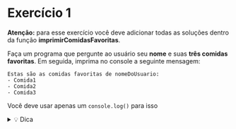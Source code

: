 # Exercício 1
**Atenção:** para esse exercício você deve adicionar todas as soluções dentro da função **imprimirComidasFavoritas**.

Faça um programa que pergunte ao usuário seu **nome** e suas **três comidas favoritas**. Em seguida, imprima no console a seguinte mensagem:
    
   
    Estas são as comidas favoritas de nomeDoUsuario:
    - Comida1
    - Comida2
    - Comida3
  
    
Você deve usar apenas um `console.log()` para isso

  <details> 
  <summary> 💡 Dica</summary>
  
    ⭐ Você pode juntar texto com variáveis de duas formas:
    - Concatenando as strings (com o sinal de +)
    - Utilizando template strings (e envolvendo a sua string com o sinal de CRASE ao invés de aspas ⇒ ````)
    
    Adicionar um  `\n` na string coloca uma **quebra de linha** no texto.
  
  </details>
    
